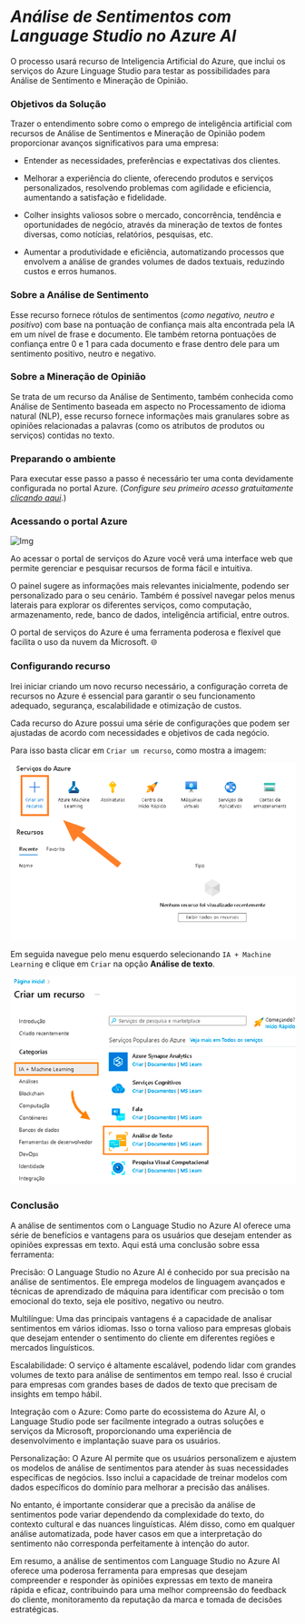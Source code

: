 # *Análise de Sentimentos com Language Studio no Azure AI*

O processo usará recurso de Inteligencia Artificial do Azure, que inclui os serviços do Azure Linguage Studio para testar as possibilidades para Análise de Sentimento e Mineração de Opinião.

### Objetivos da Solução

Trazer o entendimento sobre como o emprego de inteligência artificial com recursos de Análise de Sentimentos e Mineração de Opinião podem proporcionar avanços significativos para uma empresa:

- Entender as necessidades, preferências e expectativas dos clientes.

- Melhorar a experiência do cliente, oferecendo produtos e serviços personalizados, resolvendo problemas com agilidade e eficiencia, aumentando a satisfação e fidelidade.

- Colher insights valiosos sobre o mercado, concorrência, tendência e oportunidades de negócio, através da mineração de textos de fontes diversas, como notícias, relatórios, pesquisas, etc.

- Aumentar a produtividade e eficiência, automatizando processos que envolvem a análise de grandes volumes de dados textuais, reduzindo custos e erros humanos.


### Sobre a Análise de Sentimento

Esse recurso fornece rótulos de sentimentos (*como negativo, neutro e positivo*) com base na pontuação de confiança mais alta encontrada pela IA em um nível de frase e documento. Ele também retorna pontuações de confiança entre 0 e 1 para cada documento e frase dentro dele para um sentimento positivo, neutro e negativo.

### Sobre a Mineração de Opinião

Se trata de um recurso da Análise de Sentimento, também conhecida como Análise de Sentimento baseada em aspecto no Processamento de idioma natural (NLP), esse recurso fornece informações mais granulares sobre as opiniões relacionadas a palavras (como os atributos de produtos ou serviços) contidas no texto.

### Preparando o ambiente

Para executar esse passo a passo é necessário ter uma conta devidamente configurada no portal Azure. (*Configure seu primeiro acesso gratuitamente [clicando aqui](https://azure.microsoft.com/pt-br/free/)*.)

### Acessando o portal Azure

![Img](prints/ai-brain.png)

Ao acessar o portal de serviços do Azure você verá uma interface web que permite gerenciar e pesquisar recursos de forma fácil e intuitiva.

O painel sugere as informações mais relevantes inicialmente, podendo ser personalizado para o seu cenário. Também é possível navegar pelos menus laterais para explorar os diferentes serviços, como computação, armazenamento, rede, banco de dados, inteligência artificial, entre outros. 

O portal de serviços do Azure é uma ferramenta poderosa e flexível que facilita o uso da nuvem da Microsoft. 🌐

### Configurando recurso

Irei iniciar criando um novo recurso necessário, a configuração correta de recursos no Azure é essencial para garantir o seu funcionamento adequado, segurança, escalabilidade e otimização de custos.

Cada recurso do Azure possui uma série de configurações que podem ser ajustadas de acordo com necessidades e objetivos de cada negócio. 

Para isso basta clicar em `Criar um recurso`, como mostra a imagem:

![img](prints/print00.png)

Em seguida navegue pelo menu esquerdo selecionando `IA + Machine Learning` e clique em `Criar` na opção **Análise de texto**.

![img](prints/print01.png)

### Conclusão

A análise de sentimentos com o Language Studio no Azure AI oferece uma série de benefícios e vantagens para os usuários que desejam entender as opiniões expressas em texto. Aqui está uma conclusão sobre essa ferramenta:

Precisão: O Language Studio no Azure AI é conhecido por sua precisão na análise de sentimentos. Ele emprega modelos de linguagem avançados e técnicas de aprendizado de máquina para identificar com precisão o tom emocional do texto, seja ele positivo, negativo ou neutro.

Multilíngue: Uma das principais vantagens é a capacidade de analisar sentimentos em vários idiomas. Isso o torna valioso para empresas globais que desejam entender o sentimento do cliente em diferentes regiões e mercados linguísticos.

Escalabilidade: O serviço é altamente escalável, podendo lidar com grandes volumes de texto para análise de sentimentos em tempo real. Isso é crucial para empresas com grandes bases de dados de texto que precisam de insights em tempo hábil.

Integração com o Azure: Como parte do ecossistema do Azure AI, o Language Studio pode ser facilmente integrado a outras soluções e serviços da Microsoft, proporcionando uma experiência de desenvolvimento e implantação suave para os usuários.

Personalização: O Azure AI permite que os usuários personalizem e ajustem os modelos de análise de sentimentos para atender às suas necessidades específicas de negócios. Isso inclui a capacidade de treinar modelos com dados específicos do domínio para melhorar a precisão das análises.

No entanto, é importante considerar que a precisão da análise de sentimentos pode variar dependendo da complexidade do texto, do contexto cultural e das nuances linguísticas. Além disso, como em qualquer análise automatizada, pode haver casos em que a interpretação do sentimento não corresponda perfeitamente à intenção do autor.

Em resumo, a análise de sentimentos com Language Studio no Azure AI oferece uma poderosa ferramenta para empresas que desejam compreender e responder às opiniões expressas em texto de maneira rápida e eficaz, contribuindo para uma melhor compreensão do feedback do cliente, monitoramento da reputação da marca e tomada de decisões estratégicas.






